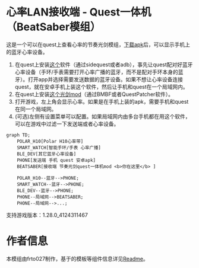 # 心率LAN接收端 - Quest一体机（BeatSaber模组）
这是一个可以在quest上查看心率的节奏光剑模组，[下载apk](https://github.com/frto027/HeartbeatLanServer/releases/latest)后，可以显示手机上的蓝牙心率设备。

1. 在quest上安装[这个](https://github.com/frto027/HeartbeatLanServer/releases/latest/download/heartbeatlan.apk)软件（通过sidequest或者adb），事先让quest配对好蓝牙心率设备（手环/手表需要打开心率广播的蓝牙，而不是配对手环本身的蓝牙）。打开app并选择需要发送数据的蓝牙设备。如果不想让心率设备连接quest，就在安卓手机上装这个软件，然后让手机和quest在一个局域网内。
2. 在quest上安装[这个光剑mod](https://github.com/frto027/HeartBeatLanClientBSQuest/releases/latest/download/HeartBeatLanReceiver.qmod)（通过BMBF或者QuestPatcher软件）。
3. 打开游戏，左上角会显示心率。如果是在手机上装的apk，需要手机和quest在同一个局域网。
4. (可选)左侧有设置菜单可以配置。如果局域网内由多台手机都在用这个软件，可以在游戏中过滤一下发送端或者心率设备。

```mermaid
graph TD;
    POLAR_H10[Polar H10心率带]
    SMART_WATCH[智能手环/手表 心率广播]
    BLE_DEV[其它蓝牙心率设备]
    PHONE[发送端 手机 quest 安卓apk]
    BEATSABER[接收端 节奏光剑quest一体机mod <b>你在这里</b> ]

    POLAR_H10--蓝牙-->PHONE;
    SMART_WATCH--蓝牙-->PHONE;
    BLE_DEV--蓝牙-->PHONE;
    PHONE--局域网-->BEATSABER;
    PHONE--局域网-->...;
```

支持游戏版本：1.28.0_4124311467

# 作者信息

本模组由frto027制作，基于的模板等组件信息详见[Readme](README.md)。
